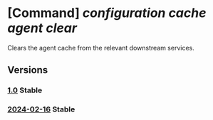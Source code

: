 # [Command] _configuration cache agent clear_

Clears the agent cache from the relevant downstream services.

## Versions

### [1.0](/Resources/fllm-plane/L2luc3RhbmNlcy97fS9wcm92aWRlcnN4L2ZvdW5kYXRpb25hbGxtLmNvbmZpZ3VyYXRpb24vY2FjaGVzL2FnZW50L2NsZWFy/1.0.xml) **Stable**

<!-- fllm-plane /instances/{}/providersx/foundationallm.configuration/caches/agent/clear 1.0 -->

### [2024-02-16](/Resources/fllm-plane/L2luc3RhbmNlcy97fS9wcm92aWRlcnN4L2ZvdW5kYXRpb25hbGxtLmNvbmZpZ3VyYXRpb24vY2FjaGVzL2FnZW50L2NsZWFy/2024-02-16.xml) **Stable**

<!-- fllm-plane /instances/{}/providersx/foundationallm.configuration/caches/agent/clear 2024-02-16 -->
